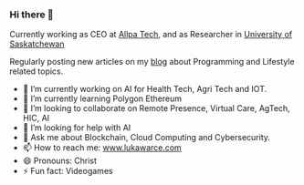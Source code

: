 ### Hi there 👋

Currently working as CEO at [Allpa Tech](https://allpa.tech/), and as Researcher in [University of Saskatchewan](https://research-groups.usask.ca/remote-presence/christian_spana)

Regularly posting new articles on my [blog](https://lukaswarce.com/blog) about Programming and Lifestyle related topics.

- 🔭 I’m currently working on AI for Health Tech, Agri Tech and IOT.
- 🌱 I’m currently learning Polygon Ethereum
- 👯 I’m looking to collaborate on Remote Presence, Virtual Care, AgTech, HIC, AI
- 🤔 I’m looking for help with AI
- 💬 Ask me about Blockchain, Cloud Computing and Cybersecurity.
- 📫 How to reach me: www.lukawarce.com
- 😄 Pronouns: Christ
- ⚡ Fun fact: Videogames
